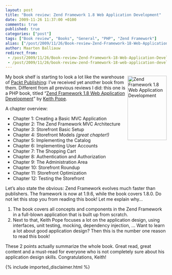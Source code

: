 ```yaml
---
layout: post
title: "Book review: Zend Framework 1.8 Web Application Development"
date: 2009-11-26 11:37:00 +0100
comments: true
published: true
categories: ["post"]
tags: ["Book review", "Books", "General", "PHP", "Zend Framework"]
alias: ["/post/2009/11/26/Book-review-Zend-Framework-18-Web-Application-Development.aspx", "/post/2009/11/26/book-review-zend-framework-18-web-application-development.aspx"]
author: Maarten Balliauw
redirect_from:
 - /post/2009/11/26/Book-review-Zend-Framework-18-Web-Application-Development.aspx.html
 - /post/2009/11/26/book-review-zend-framework-18-web-application-development.aspx.html
---
```

<p><a href="http://www.packtpub.com/zend-framework-1-8-web-application-development/book" target="_blank"><img style="border-bottom: 0px; border-left: 0px; margin: 5px 0px; display: inline; border-top: 0px; border-right: 0px" title="Zend Framework 1.8 Web Application Development" src="/images/image_22.png" border="0" alt="Zend Framework 1.8 Web Application Development" width="122" height="201" align="right" /></a> My book shelf is starting to look a lot like the warehouse of <a href="http://www.packtpub.com" target="_blank">Packt Publishing</a>: I&rsquo;ve received yet another book from them. Different from all previous reviews I did: this one is a PHP book, titled &ldquo;<a href="http://www.packtpub.com/zend-framework-1-8-web-application-development/book" target="_blank">Zend Framework 1.8 Web Application Development</a>&rdquo; by <a href="http://thepopeisdead.com/" target="_blank">Keith Pope</a>.</p>
<p>A chapter overview:</p>
<ul>
<li>Chapter 1: Creating a Basic MVC Application</li>
<li>Chapter 2: The Zend Framework MVC Architecture</li>
<li>Chapter 3: Storefront Basic Setup</li>
<li>Chapter 4: Storefront Models <em>(great chapter!)</em></li>
<li>Chapter 5: Implementing the Catalog </li>
<li>Chapter 6: Implementing User Accounts</li>
<li>Chapter 7: The Shopping Cart</li>
<li>Chapter 8: Authentication and Authorization</li>
<li>Chapter 9: The Administration Area</li>
<li>Chapter 10: Storefront Roundup</li>
<li>Chapter 11: Storefront Optimization</li>
<li>Chapter 12: Testing the Storefront</li>
</ul>
<p>Let&rsquo;s also state the obvious: Zend Framework evolves much faster than publishers. The framework is now at 1.9.6, while the book covers 1.8.0. Do not let this stop you from reading this book! Let me explain why&hellip;</p>
<ol>
<li>The book covers all concepts and components in the Zend Framework in a full-blown application that is built up from scratch.</li>
<li>Next to that, Keith Pope focuses a lot on the application design, using interfaces, unit testing, mocking, dependency injection, &hellip; Want to learn a lot about good application design? Then this is the number one reason to read this book!</li>
</ol>
<p>These 2 points actually summarize the whole book. Great read, great content and a must-read for everyone who is not completely sure about his application design skills. Congratulations, Keith!</p>
{% include imported_disclaimer.html %}
